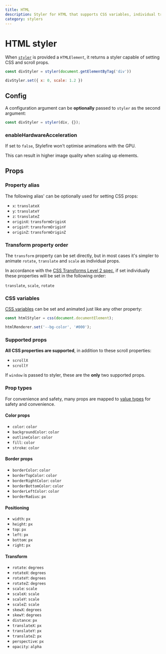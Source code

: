 ```yaml
---
title: HTML
description: Styler for HTML that supports CSS variables, individual transform props and prevents layout thrashing.
category: stylers
---
```


# HTML styler

When [`styler`](/stylefire/stylefire) is provided a `HTMLElement`, it returns a styler capable of setting CSS and scroll props.

```javascript
const divStyler = styler(document.getElementByTag('div'))

divStyler.set({ x: 0, scale: 1.2 })
```

## Config

A configuration argument can be **optionally** passed to `styler` as the second argument:

```javascript
const divStyler = styler(div, {});
```

### enableHardwareAcceleration

If set to `false`, Stylefire won't optimise animations with the GPU.

This can result in higher image quality when scaling up elements.

## Props

### Property alias

The following alias' can be optionally used for setting CSS props:

* `x`: `translateX`
* `y`: `translateY`
* `z`: `translateZ`
* `originX`: `transformOriginX`
* `originY`: `transformOriginY`
* `originZ`: `transformOriginZ`

### Transform property order

The `transform` property can be set directly, but in most cases it's simpler to animate `rotate`, `translate` and `scale` as individual props.

In accordance with the [CSS Transforms Level 2 spec](https://drafts.csswg.org/css-transforms-2/#individual-transforms), if set individually these properties will be set in the following order:

`translate`, `scale`, `rotate`

### CSS variables

[CSS variables](https://css-tricks.com/difference-between-types-of-css-variables/#article-header-id-1) can be set and animated just like any other property:

```javascript
const htmlStyler = css(document.documentElement);

htmlRenderer.set('--bg-color', '#000');
```

### Supported props

**All CSS properties are supported**, in addition to these scroll properties:

* `scrollX`
* `scrollY`

If `window` is passed to styler, these are the **only** two supported props.

### Prop types

For convenience and safety, many props are mapped to [value types](https://github.com/Popmotion/popmotion/tree/master/packages/style-value-types) for safety and convenience.

#### Color props

* `color`: `color`
* `backgroundColor`: `color`
* `outlineColor`: `color`
* `fill`: `color`
* `stroke`: `color`

#### Border props

* `borderColor`: `color`
* `borderTopColor`: `color`
* `borderRightColor`: `color`
* `borderBottomColor`: `color`
* `borderLeftColor`: `color`
* `borderRadius`: `px`

#### Positioning

* `width`: `px`
* `height`: `px`
* `top`: `px`
* `left`: `px`
* `bottom`: `px`
* `right`: `px`

#### Transform

* `rotate`: `degrees`
* `rotateX`: `degrees`
* `rotateY`: `degrees`
* `rotateZ`: `degrees`
* `scale`: `scale`
* `scaleX`: `scale`
* `scaleY`: `scale`
* `scaleZ`: `scale`
* `skewX`: `degrees`
* `skewY`: `degrees`
* `distance`: `px`
* `translateX`: `px`
* `translateY`: `px`
* `translateZ`: `px`
* `perspective`: `px`
* `opacity`: `alpha`

